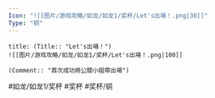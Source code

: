 ```yaml
---
Icon: "![[图片/游戏攻略/如龙/如龙1/奖杯/Let's出場！.png|30]]"
Type: "铜"
---
```

```ad-common-bronze-trophy
title: (Title:: "Let's出場！")
![[图片/游戏攻略/如龙/如龙1/奖杯/Let's出場！.png|100]]

(Comment:: "首次成功將公關小姐帶出場")
```

#如龙/如龙1/奖杯 #奖杯 #奖杯/铜
